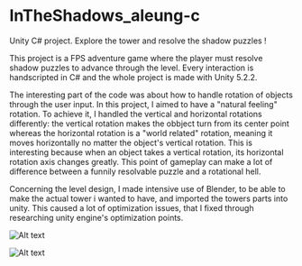 # InTheShadows_aleung-c
Unity C# project. Explore the tower and resolve the shadow puzzles !

This project is a FPS adventure game where the player must resolve shadow puzzles to advance through the level. Every interaction is handscripted in C# and the whole project is made with Unity 5.2.2. 

The interesting part of the code was about how to handle rotation of objects through the user input. In this project, I aimed to have a "natural feeling" rotation. 
To achieve it, I handled the vertical and horizontal rotations differently: the vertical rotation makes the obbject turn from its center point whereas the horizontal rotation is a "world related" rotation, meaning it moves horizontally no matter the object's vertical rotation. This is interesting because when an object takes a vertical rotation, its horizontal rotation axis changes greatly. 
This point of gameplay can make a lot of difference between a funnily resolvable puzzle and a rotational hell. 

Concerning the level design, I made intensive use of Blender, to be able to make the actual tower i wanted to have, and imported the towers parts into unity. This caused a lot of optimization issues, that I fixed through researching unity engine's optimization points.

![Alt text](./cover/light_online_demo_screen1.png "light online screen 1")

![Alt text](./cover/light_online_demo_screen2.png "light online screen 2")
